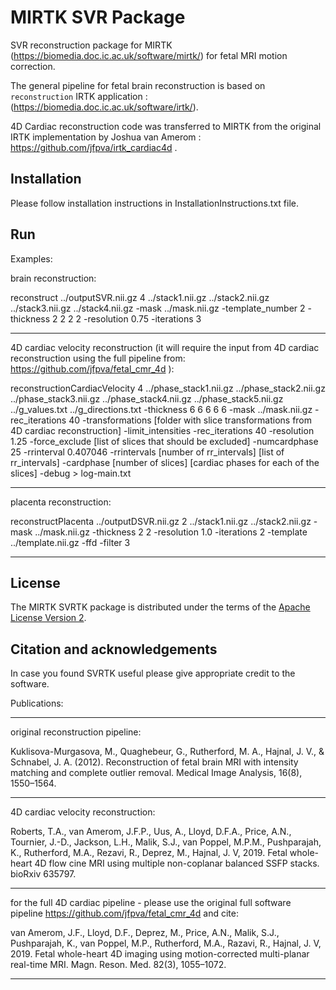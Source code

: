 MIRTK SVR Package
====================


SVR reconstruction package for MIRTK (https://biomedia.doc.ic.ac.uk/software/mirtk/) for fetal MRI motion correction. 

The general pipeline for fetal brain reconstruction is based on `reconstruction` IRTK application : (https://biomedia.doc.ic.ac.uk/software/irtk/).

4D Cardiac reconstruction code was transferred to MIRTK from the original IRTK implementation by Joshua van Amerom : https://github.com/jfpva/irtk_cardiac4d .


Installation 
------------

Please follow installation instructions in InstallationInstructions.txt file. 


Run
---

Examples: 


brain reconstruction:

reconstruct ../outputSVR.nii.gz  4 ../stack1.nii.gz ../stack2.nii.gz ../stack3.nii.gz ../stack4.nii.gz  -mask ../mask.nii.gz  -template_number 2  -thickness 2 2 2 2 -resolution 0.75 -iterations 3 
 
 ---
4D cardiac velocity reconstruction (it will require the input from 4D cardiac reconstruction using the full pipeline from: https://github.com/jfpva/fetal_cmr_4d ): 
 
reconstructionCardiacVelocity 4 ../phase_stack1.nii.gz ../phase_stack2.nii.gz ../phase_stack3.nii.gz ../phase_stack4.nii.gz ../phase_stack5.nii.gz ../g_values.txt ../g_directions.txt -thickness 6 6 6 6 6 -mask ../mask.nii.gz -rec_iterations 40 -transformations [folder with slice transformations from 4D cardiac reconstruction] -limit_intensities -rec_iterations 40 -resolution 1.25 -force_exclude [list of slices that should be excluded] -numcardphase 25 -rrinterval 0.407046 -rrintervals [number of rr_intervals] [list of rr_intervals] -cardphase [number of slices] [cardiac phases for each of the slices] -debug > log-main.txt


 ---
placenta reconstruction:
 
reconstructPlacenta ../outputDSVR.nii.gz  2 ../stack1.nii.gz ../stack2.nii.gz  -mask ../mask.nii.gz  -thickness 2 2 -resolution 1.0 -iterations 2 -template ../template.nii.gz -ffd -filter 3 
 
  ---
 


License
-------

The MIRTK SVRTK package is distributed under the terms of the
[Apache License Version 2](http://www.apache.org/licenses/LICENSE-2.0).



Citation and acknowledgements
-----------------------------

In case you found SVRTK useful please give appropriate credit to the software.

Publications:

 ---
original reconstruction pipeline:

Kuklisova-Murgasova, M., Quaghebeur, G., Rutherford, M. A., Hajnal, J. V., & Schnabel, J. A. (2012). Reconstruction of fetal brain MRI with intensity matching and complete outlier removal. Medical Image Analysis, 16(8), 1550–1564.

 ---
4D cardiac velocity reconstruction:

Roberts, T.A., van Amerom, J.F.P., Uus, A., Lloyd, D.F.A., Price, A.N., Tournier, J.-D., Jackson, L.H., Malik, S.J., van Poppel, M.P.M., Pushparajah, K., Rutherford, M.A., Rezavi, R., Deprez, M., Hajnal, J. V, 2019. Fetal whole-heart 4D flow cine MRI using multiple non-coplanar balanced SSFP stacks. bioRxiv 635797.

 ---
for the full 4D cardiac pipeline - please use the original full software pipeline https://github.com/jfpva/fetal_cmr_4d and cite:

van Amerom, J.F., Lloyd, D.F., Deprez, M., Price, A.N., Malik, S.J., Pushparajah, K., van Poppel, M.P., Rutherford, M.A., Razavi, R., Hajnal, J. V, 2019. Fetal whole-heart 4D imaging using motion-corrected multi-planar real-time MRI. Magn. Reson. Med. 82(3), 1055–1072.

 ---
 
